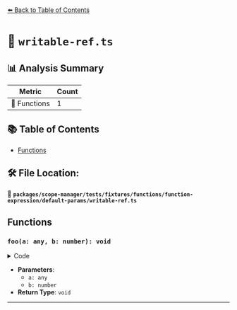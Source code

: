 [⬅️ Back to Table of Contents](../../../../../../../index.md)

# 📄 `writable-ref.ts`

## 📊 Analysis Summary

| Metric | Count |
|--------|-------|
| 🔧 Functions | 1 |

## 📚 Table of Contents

- [Functions](#functions)

## 🛠️ File Location:
📂 **`packages/scope-manager/tests/fixtures/functions/function-expression/default-params/writable-ref.ts`**

## Functions

### `foo(a: any, b: number): void`

<details><summary>Code</summary>

```ts
function (a, b = 0) {}
```
</details>

- **Parameters**:
  - `a: any`
  - `b: number`
- **Return Type**: `void`

---